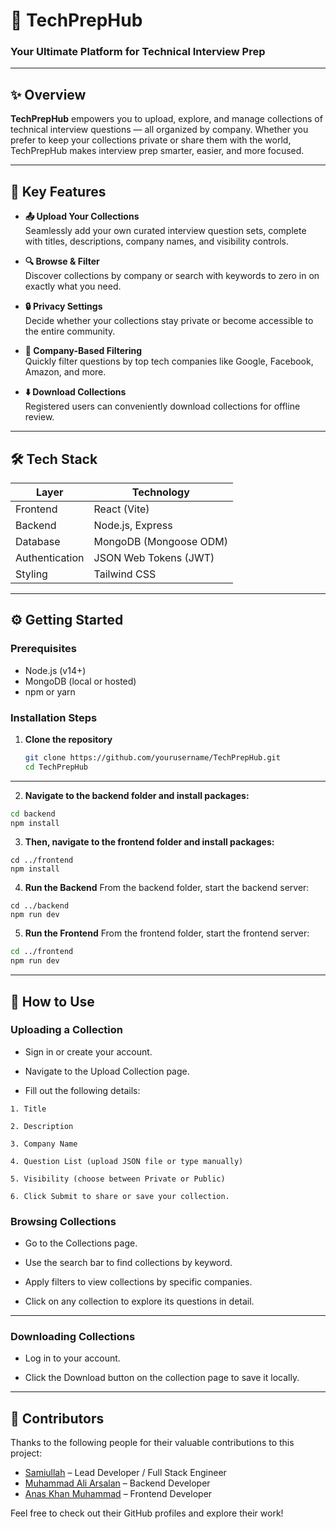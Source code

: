 # 🚀 TechPrepHub

### Your Ultimate Platform for Technical Interview Prep

---

## ✨ Overview

**TechPrepHub** empowers you to upload, explore, and manage collections of technical interview questions — all organized by company. Whether you prefer to keep your collections private or share them with the world, TechPrepHub makes interview prep smarter, easier, and more focused.

---

## 🌟 Key Features

- **📤 Upload Your Collections**  
  Seamlessly add your own curated interview question sets, complete with titles, descriptions, company names, and visibility controls.

- **🔍 Browse & Filter**  
  Discover collections by company or search with keywords to zero in on exactly what you need.

- **🔒 Privacy Settings**  
  Decide whether your collections stay private or become accessible to the entire community.

- **🏢 Company-Based Filtering**  
  Quickly filter questions by top tech companies like Google, Facebook, Amazon, and more.

- **⬇️ Download Collections**  
  Registered users can conveniently download collections for offline review.

---

## 🛠️ Tech Stack

| Layer         | Technology              |
| ------------- | ----------------------- |
| Frontend      | React (Vite)            |
| Backend       | Node.js, Express        |
| Database      | MongoDB (Mongoose ODM)  |
| Authentication| JSON Web Tokens (JWT)   |
| Styling       | Tailwind CSS            |

---

## ⚙️ Getting Started

### Prerequisites

- Node.js (v14+)  
- MongoDB (local or hosted)  
- npm or yarn  

### Installation Steps

1. **Clone the repository**

   ```bash
   git clone https://github.com/yourusername/TechPrepHub.git
   cd TechPrepHub
---

2. **Navigate to the backend folder and install packages:**

```bash
cd backend
npm install

```

3. **Then, navigate to the frontend folder and install packages:**

```
cd ../frontend
npm install
```

4. **Run the Backend**
From the backend folder, start the backend server:
```
cd ../backend
npm run dev
```


5. **Run the Frontend**
From the frontend folder, start the frontend server:
```bash
cd ../frontend
npm run dev
```
---
## 🚀 How to Use
### Uploading a Collection
* Sign in or create your account.
* Navigate to the Upload Collection page.

* Fill out the following details:
```
1. Title

2. Description

3. Company Name

4. Question List (upload JSON file or type manually)

5. Visibility (choose between Private or Public)

6. Click Submit to share or save your collection.
```
### Browsing Collections
* Go to the Collections page.

* Use the search bar to find collections by keyword.

* Apply filters to view collections by specific companies.

* Click on any collection to explore its questions in detail.

---
###  Downloading Collections
* Log in to your account.

* Click the Download button on the collection page to save it locally.

---
## 👥 Contributors

Thanks to the following people for their valuable contributions to this project:

- [Samiullah](https://github.com/SAMIULLAH2105) – Lead Developer / Full Stack Engineer  
- [Muhammad Ali Arsalan](https://github.com/MuhammadAliArsalan) – Backend Developer  
- [Anas Khan Muhammad](https://github.com/anaskhanmuhammad) – Frontend Developer 

Feel free to check out their GitHub profiles and explore their work!






